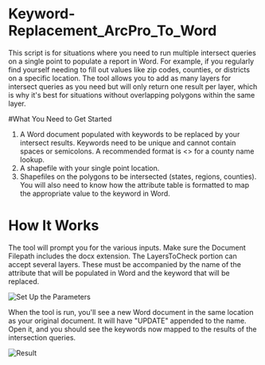 # Keyword-Replacement_ArcPro_To_Word

This script is for situations where you need to run multiple intersect queries on a single point to populate a report in Word. For example, if you regularly find yourself needing to fill out values like zip codes, counties, or districts on a specific location. The tool allows you to add as many layers for intersect queries as you need but will only return one result per layer, which is why it's best for situations without overlapping polygons within the same layer.

#What You Need to Get Started

1. A Word document populated with keywords to be replaced by your intersect results. Keywords need to be unique and cannot contain spaces or semicolons. A recommended format is <<county>> for a county name lookup.
2. A shapefile with your single point location.
3. Shapefiles on the polygons to be intersected (states, regions, counties). You will also need to know how the attribute table is formatted to map the appropriate value to the keyword in Word.

# How It Works

The tool will prompt you for the various inputs. Make sure the Document Filepath includes the docx extension. The LayersToCheck portion can accept several layers. These must be accompanied by the name of the attribute that will be populated in Word and the keyword that will be replaced.

![Set Up the Parameters](https://github.com/lsbravo/Keyword-Replacement_ArcPro_To_Word/assets/121823541/675b6a65-94c7-4016-bebe-89b582d4924a)

When the tool is run, you'll see a new Word document in the same location as your original document. It will have "UPDATE" appended to the name. Open it, and you should see the keywords now mapped to the results of the intersection queries.

![Result](https://github.com/lsbravo/Keyword-Replacement_ArcPro_To_Word/assets/121823541/63dfaf35-81f2-483a-bcd4-74ca1c1e4cb5)
